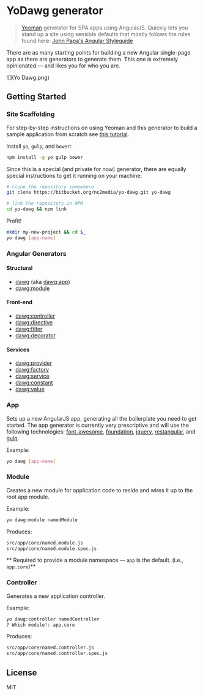 # YoDawg generator

> [Yeoman](http://yeoman.io) generator for SPA apps using AngularJS.  Quickly lets you stand up a site using sensible defaults that mostly follows the rules found here: [John Papa's Angular Styleguide](https://github.com/johnpapa/angular-styleguide)

There are as many starting points for building a new Angular single-page app as there are generators to generate them.  This one is extremely opinionated &mdash; and likes you for who you are.

![](Yo Dawg.png)

## Getting Started

### Site Scaffolding

For step-by-step instructions on using Yeoman and this generator to build a sample application from scratch see [this tutorial](http://todo.com).

Install `yo`, `gulp`, and `bower`:

```bash
npm install -g yo gulp bower
```

Since this is a special (and private for now) generator, there are equally special instructions to get it running on your machine:

```bash
# clone the repository somewhere
git clone https://bitbucket.org/nc2media/yo-dawg.git yo-dawg

# link the repository in NPM
cd yo-dawg && npm link
```

Profit!
```bash
mkdir my-new-project && cd $_
yo dawg [app-name]
```

### Angular Generators

#### Structural
* [dawg](#app) (aka [dawg:app](#app))
* [dawg:module](#module)

#### Front-end
* [dawg:controller](#controller)
* [dawg:directive](#directive)
* [dawg:filter](#filter)
* [dawg:decorator](#decorator)

#### Services
* [dawg:provider](#provider)
* [dawg:factory](#factory)
* [dawg:service](#service)
* [dawg:constant](#constant)
* [dawg:value](#value)

### App
Sets up a new AngularJS app, generating all the boilerplate you need to get started.  The app generator is currently very prescriptive and will use the following technologies: [font-awesome](), [foundation](), [jquery](), [restangular](), and [gulp]().

Example:
```bash
yo dawg [app-name]
```

### Module
Creates a new module for application code to reside and wires it up to the root app module.

Example:
```bash
yo dawg:module namedModule
```

Produces:
```bash
src/app/core/named.module.js
src/app/core/named.module.spec.js
```

** Required to provide a module namespace &mdash; `app` is the default. (i.e., `app.core`)**

### Controller
Generates a new application controller.

Example:
```bash
yo dawg:controller namedController
? Which module?: app.core
```

Produces:
```bash
src/app/core/named.controller.js
src/app/core/named.controller.spec.js
```

## License

MIT
